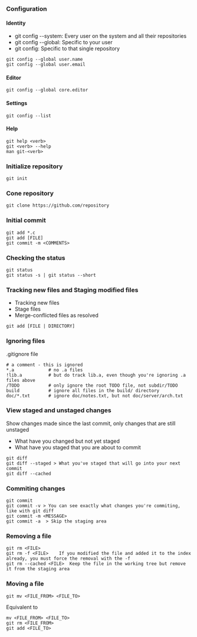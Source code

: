 ### Configuration

#### Identity

- git config --system: Every user on the system and all their repositories
- git config --global: Specific to your user
- git config: Specific to that single repository

```
git config --global user.name
git config --global user.email
```

#### Editor

```
git config --global core.editor
```

#### Settings

```
git config --list
```

#### Help

```
git help <verb>
git <verb> --help
man git-<verb>
```

### Initialize repository

```
git init
```

### Cone repository

```
git clone https://github.com/repository
```

### Initial commit

```
git add *.c
git add [FILE]
git commit -m <COMMENTS>
```

### Checking the status

```
git status
git status -s | git status --short
```

### Tracking new files and Staging modified files

- Tracking new files
- Stage files
- Merge-conflicted files as resolved

```
git add [FILE | DIRECTORY]
```

### Ignoring files

.gitignore file

```
# a comment - this is ignored
*.a             # no .a files
!lib.a          # but do track lib.a, even though you're ignoring .a files above
/TODO           # only ignore the root TODO file, not subdir/TODO
build           # ignore all files in the build/ directory
doc/*.txt       # ignore doc/notes.txt, but not doc/server/arch.txt
```

### View staged and unstaged changes

Show changes made since the last commit, only changes that are still unstaged

- What have you changed but not yet staged
- What have you staged that you are about to commit

```
git diff
git diff --staged > What you've staged that will go into your next commit
git diff --cached
```

### Commiting changes

```
git commit
git commit -v > You can see exactly what changes you're commiting, like with git diff
git commit -m <MESSAGE>
git commit -a  > Skip the staging area
```

### Removing a file

```
git rm <FILE>
git rm -f <FILE>    If you modified the file and added it to the index already, you must force the removal with the -f
git rm --cached <FILE>  Keep the file in the working tree but remove it from the staging area
```

### Moving a file

```
git mv <FILE_FROM> <FILE_TO>
```
Equivalent to
```
mv <FILE_FROM> <FILE_TO>
git rm <FILE_FROM>
git add <FILE_TO>
```

